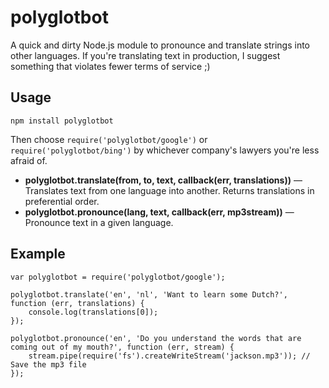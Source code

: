 # polyglotbot

A quick and dirty Node.js module to pronounce and translate strings into other languages. If you're translating text in production, I suggest something that violates fewer terms of service ;)

## Usage

`npm install polyglotbot`

Then choose `require('polyglotbot/google')` or `require('polyglotbot/bing')` by whichever company's lawyers you're less afraid of.

* **polyglotbot.translate(from, to, text, callback(err, translations))** &mdash; Translates text from one language into another. Returns translations in preferential order.
* **polyglotbot.pronounce(lang, text, callback(err, mp3stream))** &mdash; Pronounce text in a given language.

## Example

```
var polyglotbot = require('polyglotbot/google');

polyglotbot.translate('en', 'nl', 'Want to learn some Dutch?', function (err, translations) {
	console.log(translations[0]);
});

polyglotbot.pronounce('en', 'Do you understand the words that are coming out of my mouth?', function (err, stream) {
	stream.pipe(require('fs').createWriteStream('jackson.mp3')); // Save the mp3 file
});
```